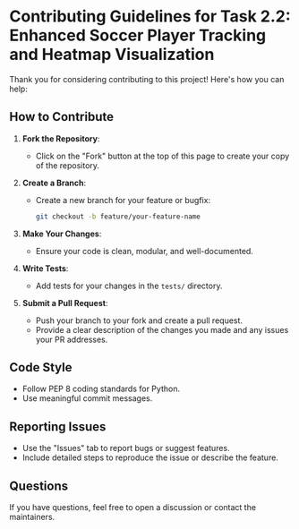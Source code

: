 # Contributing Guidelines for Task 2.2: Enhanced Soccer Player Tracking and Heatmap Visualization

Thank you for considering contributing to this project! Here's how you can help:

## How to Contribute
1. **Fork the Repository**:
   - Click on the "Fork" button at the top of this page to create your copy of the repository.

2. **Create a Branch**:
   - Create a new branch for your feature or bugfix:
     ```bash
     git checkout -b feature/your-feature-name
     ```

3. **Make Your Changes**:
   - Ensure your code is clean, modular, and well-documented.

4. **Write Tests**:
   - Add tests for your changes in the `tests/` directory.

5. **Submit a Pull Request**:
   - Push your branch to your fork and create a pull request.
   - Provide a clear description of the changes you made and any issues your PR addresses.

## Code Style
- Follow PEP 8 coding standards for Python.
- Use meaningful commit messages.

## Reporting Issues
- Use the "Issues" tab to report bugs or suggest features.
- Include detailed steps to reproduce the issue or describe the feature.

## Questions
If you have questions, feel free to open a discussion or contact the maintainers.
